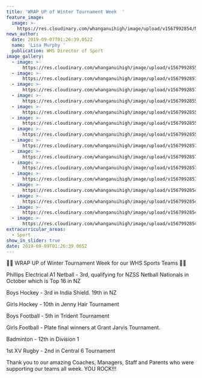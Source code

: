 ```yaml
---
title: 'WRAP UP of Winter Tournament Week  '
feature_image:
  image: >-
    https://res.cloudinary.com/whanganuihigh/image/upload/v1567992854/News/Winter%20tourny%20week.%20Day%205/WTW_1.jpg
news_author:
  date: 2019-09-07T01:26:39.052Z
  name: 'Lisa Murphy '
  publication: WHS Director of Sport
image_gallery:
  - image: >-
      https://res.cloudinary.com/whanganuihigh/image/upload/v1567992855/News/Winter%20tourny%20week.%20Day%205/WTW_3.jpg
  - image: >-
      https://res.cloudinary.com/whanganuihigh/image/upload/v1567992857/News/Winter%20tourny%20week.%20Day%205/WTW_4.jpg
  - image: >-
      https://res.cloudinary.com/whanganuihigh/image/upload/v1567992857/News/Winter%20tourny%20week.%20Day%205/WTW_5.jpg
  - image: >-
      https://res.cloudinary.com/whanganuihigh/image/upload/v1567992855/News/Winter%20tourny%20week.%20Day%205/WTW_17.jpg
  - image: >-
      https://res.cloudinary.com/whanganuihigh/image/upload/v1567992855/News/Winter%20tourny%20week.%20Day%205/WTW_16.jpg
  - image: >-
      https://res.cloudinary.com/whanganuihigh/image/upload/v1567992855/News/Winter%20tourny%20week.%20Day%205/WTW_15.jpg
  - image: >-
      https://res.cloudinary.com/whanganuihigh/image/upload/v1567992855/News/Winter%20tourny%20week.%20Day%205/WTW_18.jpg
  - image: >-
      https://res.cloudinary.com/whanganuihigh/image/upload/v1567992857/News/Winter%20tourny%20week.%20Day%205/WTW_6.jpg
  - image: >-
      https://res.cloudinary.com/whanganuihigh/image/upload/v1567992857/News/Winter%20tourny%20week.%20Day%205/WTW_7.jpg
  - image: >-
      https://res.cloudinary.com/whanganuihigh/image/upload/v1567992857/News/Winter%20tourny%20week.%20Day%205/WTW_8.jpg
  - image: >-
      https://res.cloudinary.com/whanganuihigh/image/upload/v1567992857/News/Winter%20tourny%20week.%20Day%205/WTW_9.jpg
  - image: >-
      https://res.cloudinary.com/whanganuihigh/image/upload/v1567992854/News/Winter%20tourny%20week.%20Day%205/WTW_10.jpg
  - image: >-
      https://res.cloudinary.com/whanganuihigh/image/upload/v1567992854/News/Winter%20tourny%20week.%20Day%205/WTW_11.jpg
  - image: >-
      https://res.cloudinary.com/whanganuihigh/image/upload/v1567992854/News/Winter%20tourny%20week.%20Day%205/WTW_12.jpg
  - image: >-
      https://res.cloudinary.com/whanganuihigh/image/upload/v1567992854/News/Winter%20tourny%20week.%20Day%205/WTW_13.jpg
extracurricular_areas:
  - Sport
show_in_slider: true
date: 2019-09-09T01:26:39.065Z
---
```

💚💛  WRAP UP of Winter Tournament Week for our WHS Sports Teams  💚💛

Phillips Electrical A1 Netball - 3rd, qualifying for NZSS Netball Nationals in October which is Top 16 in NZ 



Boys Hockey - 3rd in India Shield. 19th in NZ 



Girls Hockey - 10th in Jenny Hair Tournament 



Boys Football - 5th in Trident Tournament ️



Girls Football - Plate final winners at Grant Jarvis Tournament. ️



Badminton - 12th in Division 1 



1st XV Rugby - 2nd in Central 6 Tournament 



Thank you to our amazing Coaches, Managers, Staff and Parents who were supporting our teams all week.
YOU ROCK!!! 


